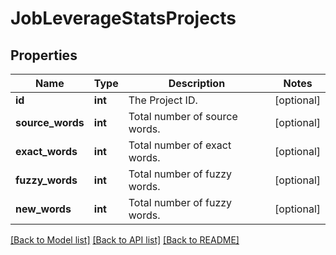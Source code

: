 # JobLeverageStatsProjects

## Properties
Name | Type | Description | Notes
------------ | ------------- | ------------- | -------------
**id** | **int** | The Project ID. | [optional] 
**source_words** | **int** | Total number of source words. | [optional] 
**exact_words** | **int** | Total number of exact words. | [optional] 
**fuzzy_words** | **int** | Total number of fuzzy words. | [optional] 
**new_words** | **int** | Total number of fuzzy words. | [optional] 

[[Back to Model list]](../README.md#documentation-for-models) [[Back to API list]](../README.md#documentation-for-api-endpoints) [[Back to README]](../README.md)


